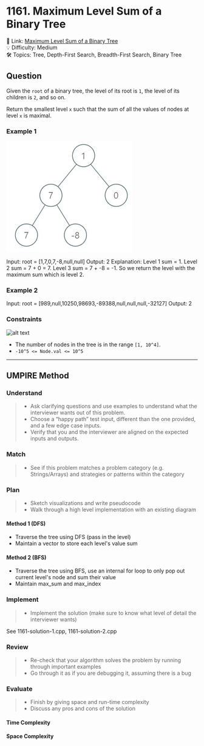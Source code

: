 # 1161. Maximum Level Sum of a Binary Tree

🔗 Link: [Maximum Level Sum of a Binary Tree](https://leetcode.com/problems/maximum-level-sum-of-a-binary-tree/description/)<br>
💡 Difficulty: Medium<br>
🛠️ Topics: Tree, Depth-First Search, Breadth-First Search, Binary Tree<br>

## Question

Given the `root` of a binary tree, the level of its root is `1`, the level of its children is `2`, and so on.

Return the smallest level `x` such that the sum of all the values of nodes at level `x` is maximal.

### Example 1

![](example.png)

Input: root = [1,7,0,7,-8,null,null]
Output: 2
Explanation: 
Level 1 sum = 1.
Level 2 sum = 7 + 0 = 7.
Level 3 sum = 7 + -8 = -1.
So we return the level with the maximum sum which is level 2.

### Example 2

Input: root = [989,null,10250,98693,-89388,null,null,null,-32127]
Output: 2

### Constraints
![alt text](image.png)
* The number of nodes in the tree is in the range `[1, 10^4]`.
* `-10^5 <= Node.val <= 10^5`

---

## UMPIRE Method

### Understand

> - Ask clarifying questions and use examples to understand what the interviewer wants out of this problem.
> - Choose a “happy path” test input, different than the one provided, and a few edge case inputs. 
> - Verify that you and the interviewer are aligned on the expected inputs and outputs.

### Match
> - See if this problem matches a problem category (e.g. Strings/Arrays) and strategies or patterns within the category

### Plan
> - Sketch visualizations and write pseudocode
> - Walk through a high level implementation with an existing diagram

#### Method 1 (DFS)

* Traverse the tree using DFS (pass in the level)
* Maintain a vector to store each level's value sum

#### Method 2 (BFS)

* Traverse the tree using BFS, use an internal for loop to only pop out current level's node and sum their value
* Maintain max_sum and max_index

### Implement
> - Implement the solution (make sure to know what level of detail the interviewer wants)

See 1161-solution-1.cpp, 1161-solution-2.cpp

### Review
> - Re-check that your algorithm solves the problem by running through important examples
> - Go through it as if you are debugging it, assuming there is a bug

### Evaluate
> - Finish by giving space and run-time complexity
> - Discuss any pros and cons of the solution

#### Time Complexity

#### Space Complexity